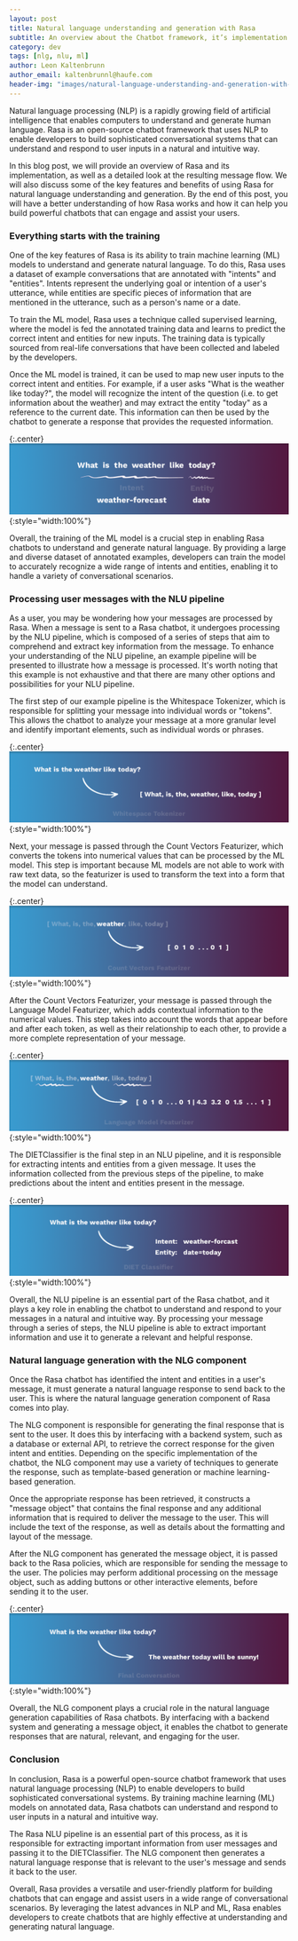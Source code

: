 ```yaml
---
layout: post
title: Natural language understanding and generation with Rasa
subtitle: An overview about the Chatbot framework, it’s implementation and the resulting message flow
category: dev
tags: [nlg, nlu, ml]
author: Leon Kaltenbrunn
author_email: kaltenbrunnl@haufe.com
header-img: "images/natural-language-understanding-and-generation-with-Rasa/hero.png"
---
```


Natural language processing (NLP) is a rapidly growing field of artificial intelligence that enables computers to understand and generate human language. Rasa is an open-source chatbot framework that uses NLP to enable developers to build sophisticated conversational systems that can understand and respond to user inputs in a natural and intuitive way.

In this blog post, we will provide an overview of Rasa and its implementation, as well as a detailed look at the resulting message flow. We will also discuss some of the key features and benefits of using Rasa for natural language understanding and generation. By the end of this post, you will have a better understanding of how Rasa works and how it can help you build powerful chatbots that can engage and assist your users.

### Everything starts with the training

One of the key features of Rasa is its ability to train machine learning (ML) models to understand and generate natural language. To do this, Rasa uses a dataset of example conversations that are annotated with "intents" and "entities". Intents represent the underlying goal or intention of a user's utterance, while entities are specific pieces of information that are mentioned in the utterance, such as a person's name or a date.

To train the ML model, Rasa uses a technique called supervised learning, where the model is fed the annotated training data and learns to predict the correct intent and entities for new inputs. The training data is typically sourced from real-life conversations that have been collected and labeled by the developers.

Once the ML model is trained, it can be used to map new user inputs to the correct intent and entities. For example, if a user asks "What is the weather like today?", the model will recognize the intent of the question (i.e. to get information about the weather) and may extract the entity "today" as a reference to the current date. This information can then be used by the chatbot to generate a response that provides the requested information.

{:.center}
![]( /images/natural-language-understanding-and-generation-with-Rasa/intro.png){:style="width:100%"}

Overall, the training of the ML model is a crucial step in enabling Rasa chatbots to understand and generate natural language. By providing a large and diverse dataset of annotated examples, developers can train the model to accurately recognize a wide range of intents and entities, enabling it to handle a variety of conversational scenarios.

### Processing user messages with the NLU pipeline

As a user, you may be wondering how your messages are processed by Rasa. When a message is sent to a Rasa chatbot, it undergoes processing by the NLU pipeline, which is composed of a series of steps that aim to comprehend and extract key information from the message. To enhance your understanding of the NLU pipeline, an example pipeline will be presented to illustrate how a message is processed. It's worth noting that this example is not exhaustive and that there are many other options and possibilities for your NLU pipeline.

The first step of our example pipeline is the Whitespace Tokenizer, which is responsible for splitting your message into individual words or "tokens". This allows the chatbot to analyze your message at a more granular level and identify important elements, such as individual words or phrases.

{:.center}
![]( /images/natural-language-understanding-and-generation-with-Rasa/1.png){:style="width:100%"}

Next, your message is passed through the Count Vectors Featurizer, which converts the tokens into numerical values that can be processed by the ML model. This step is important because ML models are not able to work with raw text data, so the featurizer is used to transform the text into a form that the model can understand.

{:.center}
![]( /images/natural-language-understanding-and-generation-with-Rasa/2.png){:style="width:100%"}

After the Count Vectors Featurizer, your message is passed through the Language Model Featurizer, which adds contextual information to the numerical values. This step takes into account the words that appear before and after each token, as well as their relationship to each other, to provide a more complete representation of your message.

{:.center}
![]( /images/natural-language-understanding-and-generation-with-Rasa/3.png){:style="width:100%"}

The DIETClassifier is the final step in an NLU pipeline, and it is responsible for extracting intents and entities from a given message. It uses the information collected from the previous steps of the pipeline, to make predictions about the intent and entities present in the message.

{:.center}
![]( /images/natural-language-understanding-and-generation-with-Rasa/5.png){:style="width:100%"}

Overall, the NLU pipeline is an essential part of the Rasa chatbot, and it plays a key role in enabling the chatbot to understand and respond to your messages in a natural and intuitive way. By processing your message through a series of steps, the NLU pipeline is able to extract important information and use it to generate a relevant and helpful response.

### Natural language generation with the NLG component

Once the Rasa chatbot has identified the intent and entities in a user's message, it must generate a natural language response to send back to the user. This is where the natural language generation component of Rasa comes into play.

The NLG component is responsible for generating the final response that is sent to the user. It does this by interfacing with a backend system, such as a database or external API, to retrieve the correct response for the given intent and entities. Depending on the specific implementation of the chatbot, the NLG component may use a variety of techniques to generate the response, such as template-based generation or machine learning-based generation.

Once the appropriate response has been retrieved, it constructs a "message object" that contains the final response and any additional information that is required to deliver the message to the user. This will include the text of the response, as well as details about the formatting and layout of the message.

After the NLG component has generated the message object, it is passed back to the Rasa policies, which are responsible for sending the message to the user. The policies may perform additional processing on the message object, such as adding buttons or other interactive elements, before sending it to the user.

{:.center}
![]( /images/natural-language-understanding-and-generation-with-Rasa/6.png){:style="width:100%"}

Overall, the NLG component plays a crucial role in the natural language generation capabilities of Rasa chatbots. By interfacing with a backend system and generating a message object, it enables the chatbot to generate responses that are natural, relevant, and engaging for the user.

### Conclusion

In conclusion, Rasa is a powerful open-source chatbot framework that uses natural language processing (NLP) to enable developers to build sophisticated conversational systems. By training machine learning (ML) models on annotated data, Rasa chatbots can understand and respond to user inputs in a natural and intuitive way.

The Rasa NLU pipeline is an essential part of this process, as it is responsible for extracting important information from user messages and passing it to the DIETClassifier. The NLG component then generates a natural language response that is relevant to the user's message and sends it back to the user.

Overall, Rasa provides a versatile and user-friendly platform for building chatbots that can engage and assist users in a wide range of conversational scenarios. By leveraging the latest advances in NLP and ML, Rasa enables developers to create chatbots that are highly effective at understanding and generating natural language.